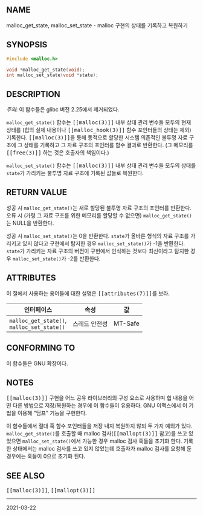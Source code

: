 ## NAME

malloc_get_state, malloc_set_state - malloc 구현의 상태를 기록하고 복원하기

## SYNOPSIS

```c
#include <malloc.h>

void *malloc_get_state(void);
int malloc_set_state(void *state);
```

## DESCRIPTION

*주의*: 이 함수들은 glibc 버전 2.25에서 제거되었다.

`malloc_get_state()` 함수는 <tt>[[malloc(3)]]</tt> 내부 상태 관리 변수들 모두의 현재 상태를 (힙의 실제 내용이나 <tt>[[malloc_hook(3)]]</tt> 함수 포인터들의 상태는 제외) 기록한다. <tt>[[malloc(3)]]</tt>을 통해 동적으로 할당한 시스템 의존적인 불투명 자료 구조에 그 상태를 기록하고 그 자료 구조의 포인터를 함수 결과로 반환한다. (그 메모리를 <tt>[[free(3)]]</tt> 하는 것은 호출자의 책임이다.)

`malloc_set_state()` 함수는 <tt>[[malloc(3)]]</tt> 내부 상태 관리 변수들 모두의 상태를 `state`가 가리키는 불투명 자료 구조에 기록된 값들로 복원한다.

## RETURN VALUE

성공 시 `malloc_get_state()`는 새로 할당된 불투명 자료 구조의 포인터를 반환한다. 오류 시 (가령 그 자료 구조를 위한 메모리를 할당할 수 없으면) `malloc_get_state()`는 NULL을 반환한다.

성공 시 `malloc_set_state()`는 0을 반환한다. `state`가 올바른 형식의 자료 구조를 가리키고 있지 않다고 구현에서 탐지한 경우 `malloc_set_state()`가 -1을 반환한다. `state`가 가리키는 자료 구조의 버전이 구현에서 인식하는 것보다 최신이라고 탐지한 경우 `malloc_set_state()`가 -2를 반환한다.

## ATTRIBUTES

이 절에서 사용하는 용어들에 대한 설명은 <tt>[[attributes(7)]]</tt>를 보라.

| 인터페이스 | 속성 | 값 |
| --- | --- | --- |
| `malloc_get_state()`,<br>`malloc_set_state()` | 스레드 안전성 | MT-Safe |

## CONFORMING TO

이 함수들은 GNU 확장이다.

## NOTES

<tt>[[malloc(3)]]</tt> 구현을 어느 공유 라이브러리의 구성 요소로 사용하며 힙 내용을 어떤 다른 방법으로 저장/복원하는 경우에 이 함수들이 유용하다. GNU 이맥스에서 이 기법을 이용해 "덤프" 기능을 구현한다.

이 함수들에서 절대 훅 함수 포인터들을 저장 내지 복원하지 않되 두 가지 예외가 있다. `malloc_get_state()`를 호출할 때 malloc 검사(<tt>[[mallopt(3)]]</tt> 참고)를 쓰고 있었으면 `malloc_set_state()`에서 가능한 경우 malloc 검사 훅들을 초기화 한다. 기록한 상태에서는 malloc 검사를 쓰고 있지 않았는데 호출자가 malloc 검사를 요청해 둔 경우에는 훅들이 0으로 초기화 된다.

## SEE ALSO

<tt>[[malloc(3)]]</tt>, <tt>[[mallopt(3)]]</tt>

----

2021-03-22
